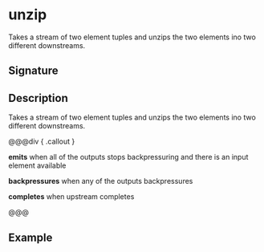 # unzip

Takes a stream of two element tuples and unzips the two elements ino two different downstreams.

## Signature

## Description

Takes a stream of two element tuples and unzips the two elements ino two different downstreams.


@@@div { .callout }

**emits** when all of the outputs stops backpressuring and there is an input element available

**backpressures** when any of the outputs backpressures

**completes** when upstream completes

@@@

## Example

